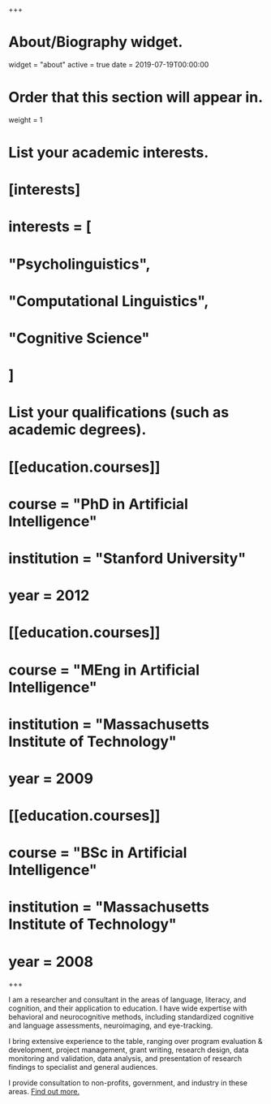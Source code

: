 +++
# About/Biography widget.
widget = "about"
active = true
date = 2019-07-19T00:00:00

# Order that this section will appear in.
weight = 1

# List your academic interests.
# [interests]
# interests = [
#   "Psycholinguistics",
#   "Computational Linguistics",
#   "Cognitive Science"
# ]

# List your qualifications (such as academic degrees).
# [[education.courses]]
#  course = "PhD in Artificial Intelligence"
#  institution = "Stanford University"
#  year = 2012

# [[education.courses]]
#  course = "MEng in Artificial Intelligence"
#  institution = "Massachusetts Institute of Technology"
#  year = 2009

# [[education.courses]]
#  course = "BSc in Artificial Intelligence"
#  institution = "Massachusetts Institute of Technology"
#  year = 2008

+++

I am a researcher and consultant in the areas of language, literacy,
and cognition, and their application to education. I have wide
expertise with behavioral and neurocognitive methods, including
standardized cognitive and language assessments, neuroimaging, and
eye-tracking.

I bring extensive experience to the table, ranging over program
evaluation & development, project management, grant writing, research
design, data monitoring and validation, data analysis, and
presentation of research findings to specialist and general audiences.

I provide consultation to non-profits, government, and industry in
these areas. [Find out more.](/consulting)

